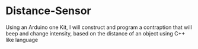 # Distance-Sensor
Using an Arduino one Kit, I will construct and program a contraption that will beep and change intensity, based on the distance of an object using C++ like language
